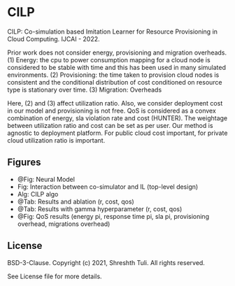 # CILP

CILP: Co-simulation based Imitation Learner for Resource Provisioning in Cloud Computing.
IJCAI - 2022.

Prior work does not consider energy, provisioning and migration overheads. (1) Energy: the cpu to power consumption mapping for a cloud node is considered to be stable with time and this has been used in many simulated environments. (2) Provisioning: the time taken to provision cloud nodes is consistent and the conditional distribution of cost conditioned on resource type is stationary over time. (3) Migration: Overheads

Here, (2) and (3) affect utilization ratio. Also, we consider deployment cost in our model and provisioning is not free. QoS is considered as a convex combination of energy, sla violation rate and cost (HUNTER). The weightage between utilization ratio and cost can be set as per user. Our method is agnostic to deployment platform. For public cloud cost important, for private cloud utilization ratio is important.

## Figures

* @Fig: Neural Model
* Fig: Interaction between co-simulator and IL (top-level design)
* Alg: CILP algo
* @Tab: Results and ablation (r, cost, qos)
* @Tab: Results with gamma hyperparameter (r, cost, qos)
* @Fig: QoS results (energy pi, response time pi, sla pi, provisioning overhead, migrations overhead)

## License

BSD-3-Clause. 
Copyright (c) 2021, Shreshth Tuli.
All rights reserved.

See License file for more details.
